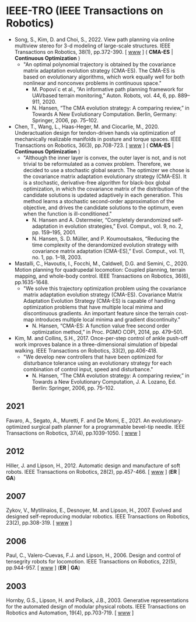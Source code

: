 # IEEE-TRO (IEEE Transactions on Robotics)

* Song, S., Kim, D. and Choi, S., 2022. View path planning via online multiview stereo for 3-d modeling of large-scale structures. IEEE Transactions on Robotics, 38(1), pp.372-390. [ [www](https://ieeexplore.ieee.org/abstract/document/9450826) ] ( **CMA-ES** | **Continuous Optimization** )
  * "An optimal polynomial trajectory is obtained by the covariance matrix adaptation evolution strategy (CMA-ES). The CMA-ES is based on evolutionary algorithms, which work equally well for both nonlinear and nonconvex problems in continuous space."
    * M. Popovi´c et al., “An informative path planning framework for UAVbased terrain monitoring,” Auton. Robots, vol. 44, 6, pp. 889–911, 2020.
    * N. Hansen, “The CMA evolution strategy: A comparing review,” in Towards A New Evolutionary Computation. Berlin, Germany: Springer, 2006, pp. 75–102.
* Chen, T., Wang, L., Haas-Heger, M. and Ciocarlie, M., 2020. Underactuation design for tendon-driven hands via optimization of mechanically realizable manifolds in posture and torque spaces. IEEE Transactions on Robotics, 36(3), pp.708-723. [ [www](https://ieeexplore.ieee.org/abstract/document/9040678) ] ( **CMA-ES** | **Continuous Optimization** )
  * "Although the inner layer is convex, the outer layer is not, and is not trivial to be reformulated as a convex problem. Therefore, we decided to use a stochastic global search. The optimizer we chose is the covariance matrix adaptation evolutionary strategy (CMA-ES). It is a stochastic, derivative-free algorithm for black-box global optimization, in which the covariance matrix of the distribution of the candidate solutions is updated adaptively in each generation. This method learns a stochastic second-order approximation of the objective, and drives the candidate solutions to the optimum, even when the function is ill-conditioned."
    * N. Hansen and A. Ostermeier, “Completely derandomized self-adaptation in evolution strategies,” Evol. Comput., vol. 9, no. 2, pp. 159–195, 2001.
    * N. Hansen, S. D. Müller, and P. Koumoutsakos, “Reducing the time complexity of the derandomized evolution strategy with covariance matrix adaptation (CMA-ES),” Evol. Comput., vol. 11, no. 1, pp. 1–18, 2003.
* Mastalli, C., Havoutis, I., Focchi, M., Caldwell, D.G. and Semini, C., 2020. Motion planning for quadrupedal locomotion: Coupled planning, terrain mapping, and whole-body control. IEEE Transactions on Robotics, 36(6), pp.1635-1648.
  * "We solve this trajectory optimization problem using the covariance matrix adaptation evolution strategy (CMA-ES). Covariance Matrix Adaptation Evolution Strategy (CMA-ES) is capable of handling optimization problems that have multiple local minima and discontinuous gradients. An important feature since the terrain cost-map introduces multiple local minima and gradient discontinuity."
    * N. Hansen, “CMA-ES: A function value free second order optimization method,” in Proc. PGMO COPI, 2014, pp. 479–501.
* Kim, M. and Collins, S.H., 2017. Once-per-step control of ankle push-off work improves balance in a three-dimensional simulation of bipedal walking. IEEE Transactions on Robotics, 33(2), pp.406-418.
  * "We develop new controllers that have been optimized for disturbance tolerance using an evolutionary strategy for each combination of control input, speed and disturbance."
    * N. Hansen, “The CMA evolution strategy: A comparing review,” in Towards a New Evolutionary Computation, J. A. Lozano, Ed. Berlin: Springer, 2006, pp. 75–102.

## 2021

Favaro, A., Segato, A., Muretti, F. and De Momi, E., 2021. An evolutionary-optimized surgical path planner for a programmable bevel-tip needle. IEEE Transactions on Robotics, 37(4), pp.1039-1050. [ [www](https://ieeexplore.ieee.org/abstract/document/9312206) ]

## 2012

Hiller, J. and Lipson, H., 2012. Automatic design and manufacture of soft robots. IEEE Transactions on Robotics, 28(2), pp.457-466. [ [www](https://ieeexplore.ieee.org/abstract/document/6096440) ] (**ER** | **GA**)

## 2007

Zykov, V., Mytilinaios, E., Desnoyer, M. and Lipson, H., 2007. Evolved and designed self-reproducing modular robotics. IEEE Transactions on Robotics, 23(2), pp.308-319. [ [www](https://ieeexplore.ieee.org/abstract/document/4154840) ]

## 2006

Paul, C., Valero-Cuevas, F.J. and Lipson, H., 2006. Design and control of tensegrity robots for locomotion. IEEE Transactions on Robotics, 22(5), pp.944-957. [ [www](https://ieeexplore.ieee.org/abstract/document/1705585) ] (**ER** | **GA**)

## 2003

Hornby, G.S., Lipson, H. and Pollack, J.B., 2003. Generative representations for the automated design of modular physical robots. IEEE Transactions on Robotics and Automation, 19(4), pp.703-719. [ [www](https://ieeexplore.ieee.org/abstract/document/1220719) ]
